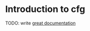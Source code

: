 # Introduction to cfg

TODO: write [great documentation](http://jacobian.org/writing/great-documentation/what-to-write/)
